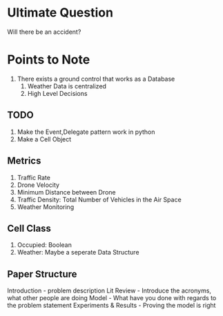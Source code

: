 # Ultimate Question
Will there be an accident?
# Points to Note

1. There exists a ground control that works as a Database
   1. Weather Data is centralized
   2. High Level Decisions

## TODO

1. Make the Event,Delegate pattern work in python
2. Make a Cell Object

## Metrics

1. Traffic Rate
2. Drone Velocity
3. Minimum Distance between Drone
4. Traffic Density: Total Number of Vehicles in the Air Space
5. Weather Monitoring

## Cell Class

1. Occupied: Boolean
2. Weather: Maybe a seperate Data Structure

## Paper Structure

Introduction - problem description
Lit Review - Introduce the acronyms, what other people are doing
Model - What have you done with regards to the problem statement
Experiments & Results - Proving the model is right
